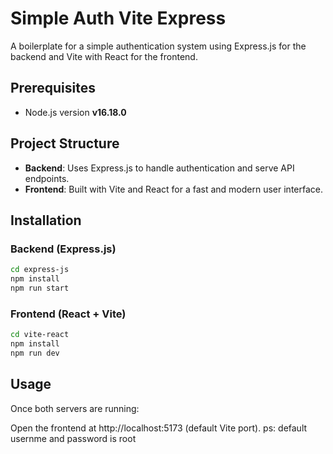 # Simple Auth Vite Express

A boilerplate for a simple authentication system using Express.js for the backend and Vite with React for the frontend.

## Prerequisites

- Node.js version **v16.18.0**

## Project Structure

- **Backend**: Uses Express.js to handle authentication and serve API endpoints.
- **Frontend**: Built with Vite and React for a fast and modern user interface.

## Installation
### Backend (Express.js)
```sh
cd express-js
npm install
npm run start
```
### Frontend (React + Vite)
```sh
cd vite-react
npm install
npm run dev
```

## Usage
Once both servers are running:

Open the frontend at http://localhost:5173 (default Vite port).
ps: default usernme and password is root

